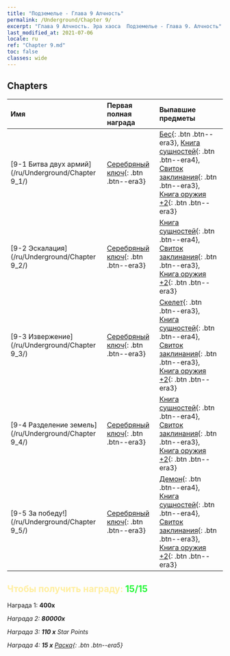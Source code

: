 ```yaml
---
title: "Подземелье - Глава 9 Алчность"
permalink: /Underground/Chapter 9/
excerpt: "Глава 9 Алчность. Эра хаоса  Подземелье - Глава 9. Алчность"
last_modified_at: 2021-07-06
locale: ru
ref: "Chapter 9.md"
toc: false
classes: wide
---
```


## Chapters

  | Имя |  Первая полная награда | Выпавшие предметы |
  |:------------|:------------|:------------| 
  | [9-1 Битва двух армий](/ru/Underground/Chapter 9_1/) | [Серебряный ключ](/ItemsRU/con_693/){: .btn .btn--era3} | [Бес](/ItemsRU/unt_226/){: .btn .btn--era3}, [Книга сущностей](/ItemsRU/mat_39/){: .btn .btn--era4}, [Свиток заклинания](/ItemsRU/con_694/){: .btn .btn--era3}, [Книга оружия +2](/ItemsRU/mat_32/){: .btn .btn--era3} |
  | [9-2 Эскалация](/ru/Underground/Chapter 9_2/) | [Серебряный ключ](/ItemsRU/con_693/){: .btn .btn--era3} | [Книга сущностей](/ItemsRU/mat_39/){: .btn .btn--era4}, [Свиток заклинания](/ItemsRU/con_694/){: .btn .btn--era3}, [Книга оружия +2](/ItemsRU/mat_32/){: .btn .btn--era3} |
  | [9-3 Извержение](/ru/Underground/Chapter 9_3/) | [Серебряный ключ](/ItemsRU/con_693/){: .btn .btn--era3} | [Скелет](/ItemsRU/unt_208/){: .btn .btn--era3}, [Книга сущностей](/ItemsRU/mat_39/){: .btn .btn--era4}, [Свиток заклинания](/ItemsRU/con_694/){: .btn .btn--era3}, [Книга оружия +2](/ItemsRU/mat_32/){: .btn .btn--era3} |
  | [9-4 Разделение земель](/ru/Underground/Chapter 9_4/) | [Серебряный ключ](/ItemsRU/con_693/){: .btn .btn--era3} | [Книга сущностей](/ItemsRU/mat_39/){: .btn .btn--era4}, [Свиток заклинания](/ItemsRU/con_694/){: .btn .btn--era3}, [Книга оружия +2](/ItemsRU/mat_32/){: .btn .btn--era3} |
  | [9-5 За победу!](/ru/Underground/Chapter 9_5/) | [Серебряный ключ](/ItemsRU/con_693/){: .btn .btn--era3} | [Демон](/ItemsRU/unt_229/){: .btn .btn--era4}, [Книга сущностей](/ItemsRU/mat_39/){: .btn .btn--era4}, [Свиток заклинания](/ItemsRU/con_694/){: .btn .btn--era3}, [Книга оружия +2](/ItemsRU/mat_32/){: .btn .btn--era3} |


## <span style="color: #ffeea0">Чтобы получить награду: </span><span style="color: #27f73a">15/15</span>

 Награда 1:  **400x** <i class="fas fa-gem"/>

 Награда 2:  **80000x** <i class="fas fa-coins"/>

 Награда 3: **110 x** Star Points

 Награда 4: **15 x** [Раска](/ItemsRU/her_384/){: .btn .btn--era5}

